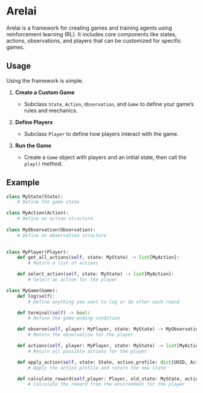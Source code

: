 # Arelai

Arelai is a framework for creating games and training agents using reinforcement learning (RL). It includes core components like states, actions, observations, and players that can be customized for specific games.

## Usage

Using the framework is simple.

1. **Create a Custom Game**
   - Subclass `State`, `Action`, `Observation`, and `Game` to define your game’s rules and mechanics.

2. **Define Players**
   - Subclass `Player` to define how players interact with the game.

3. **Run the Game**
   - Create a `Game` object with players and an initial state, then call the `play()` method.

## Example

```python
class MyState(State):
    # Define the game state

class MyAction(Action):
    # Define an action structure
    
class MyObservation(Observation):
    # Define an observation structure
    

class MyPlayer(Player):
    def get_all_actions(self, state: MyState) -> list[MyAction]:
        # Return a list of actions

    def select_action(self, state: MyState) -> list[MyAction]:
        # Select an action for the player

class MyGame(Game):
    def log(self):
        # Define anything you want to log or do after each round

    def terminal(self) -> bool:
        # Define the game-ending condition

    def observe(self, player: MyPlayer, state: MyState) -> MyObservation:
        # Return the observation for the player

    def actions(self, player: MyPlayer, state: MyState) -> list[MyAction]:
        # Return all possible actions for the player

    def apply_action(self, state: State, action_profile: dict[UUID, Action]) -> State:
        # Apply the action profile and return the new state

    def calculate_reward(self,player: Player, old_state: MyState, action: MyAction, new_state: MyState) -> float:
        # Calculate the reward from the environment for the player
```
